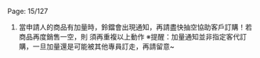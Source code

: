 Page: 15/127

1. 當申請人的商品有加量時，鈴鐺會出現通知，再請盡快抽空協助客戶訂購！若商品再度銷售一空，則
   須再重複以上動作
   ※提醒：加量通知並非指定客代訂購，一旦加量還是可能被其他專員訂走，再請留意~